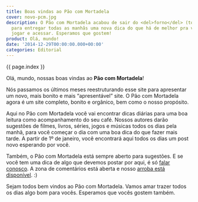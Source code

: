 ```yaml
---
title: Boas vindas ao Pão com Mortadela
cover: novo-pcm.jpg
description: O Pão com Mortadela acabou de sair do <del>forno</del> (torradeira?)
  para entregar todas as manhãs uma nova dica do que há de melhor pra ver, ler, ouvir,
  jogar e acessar. Esperamos que gostem!
product: Olá, mundo!
date: '2014-12-29T00:00:00.000+00:00'
categories: Editorial
---
```


{{ page.index }}

Olá, mundo, nossas boas vindas ao **Pão com Mortadela**!

Nós passamos os últimos meses reestruturando esse site para apresentar um novo, mais bonito e mais “apresentável” site. O Pão com Mortadela agora é um site completo, bonito e orgânico, bem como o nosso propósito.

Aqui no Pão com Mortadela você vai encontrar dicas diárias para uma boa leitura como acompanhamento do seu café. Nossos autores darão sugestões de filmes, livros, séries, jogos e músicas todos os dias pela manhã, para você começar o dia com uma boa dica do que fazer mais tarde. A partir de 1º de janeiro, você encontrará aqui todos os dias um post novo esperando por você.

Também, o Pão com Mortadela está sempre aberto para sugestões. E se você tem uma dica de algo que devemos postar por aqui, é só [falar conosco](mailto:email@arthr.me). A zona de comentários está aberta e nosso [arroba está disponível](https://twitter.com/paomortadela). :)

Sejam todos bem vindos ao Pão com Mortadela. Vamos amar trazer todos os dias algo bom para vocês. Esperamos que vocês gostem também.
